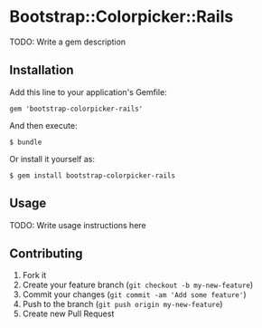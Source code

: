 # Bootstrap::Colorpicker::Rails

TODO: Write a gem description

## Installation

Add this line to your application's Gemfile:

    gem 'bootstrap-colorpicker-rails'

And then execute:

    $ bundle

Or install it yourself as:

    $ gem install bootstrap-colorpicker-rails

## Usage

TODO: Write usage instructions here

## Contributing

1. Fork it
2. Create your feature branch (`git checkout -b my-new-feature`)
3. Commit your changes (`git commit -am 'Add some feature'`)
4. Push to the branch (`git push origin my-new-feature`)
5. Create new Pull Request

